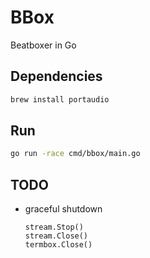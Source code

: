 # BBox

Beatboxer in Go

## Dependencies

```bash
brew install portaudio
```

## Run

```bash
go run -race cmd/bbox/main.go
```

## TODO

- graceful shutdown

    ```golang
    stream.Stop()
    stream.Close()
    termbox.Close()
    ````
